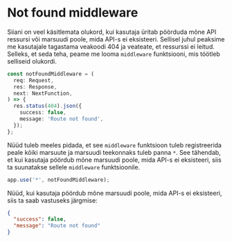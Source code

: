 # Not found middleware

Siiani on veel käsitlemata olukord, kui kasutaja üritab pöörduda mõne API ressursi või marsuudi poole, mida API-s ei eksisteeri. Sellisel juhul peaksime me kasutajale tagastama veakoodi 404 ja veateate, et ressurssi ei leitud. Selleks, et seda teha, peame me looma `middleware` funktsiooni, mis töötleb selliseid olukordi.

```ts
const notFoundMiddleware = (
  req: Request,
  res: Response,
  next: NextFunction,
) => {
  res.status(404).json({
    success: false,
    message: 'Route not found',
  });
};
```

Nüüd tuleb meeles pidada, et see `middleware` funktsioon tuleb registreerida peale kõiki marsuute ja marsuudi teekonnaks tuleb panna `*`. See tähendab, et kui kasutaja pöördub mõne marsuudi poole, mida API-s ei eksisteeri, siis ta suunatakse sellele `middleware` funktsioonile.

```ts
app.use('*', notFoundMiddleware);
```

Nüüd, kui kasutaja pöördub mõne marsuudi poole, mida API-s ei eksisteeri, siis ta saab vastuseks järgmise:

```json
{
  "success": false,
  "message": "Route not found"
}
```
